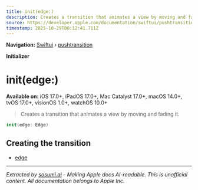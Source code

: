 ```yaml
---
title: init(edge:)
description: Creates a transition that animates a view by moving and fading it.
source: https://developer.apple.com/documentation/swiftui/pushtransition/init(edge:)
timestamp: 2025-10-29T00:12:41.711Z
---
```


**Navigation:** [Swiftui](/documentation/swiftui) › [pushtransition](/documentation/swiftui/pushtransition)

**Initializer**

# init(edge:)

**Available on:** iOS 17.0+, iPadOS 17.0+, Mac Catalyst 17.0+, macOS 14.0+, tvOS 17.0+, visionOS 1.0+, watchOS 10.0+

> Creates a transition that animates a view by moving and fading it.

```swift
init(edge: Edge)
```

## Creating the transition

- [edge](/documentation/swiftui/pushtransition/edge)

---

*Extracted by [sosumi.ai](https://sosumi.ai) - Making Apple docs AI-readable.*
*This is unofficial content. All documentation belongs to Apple Inc.*
